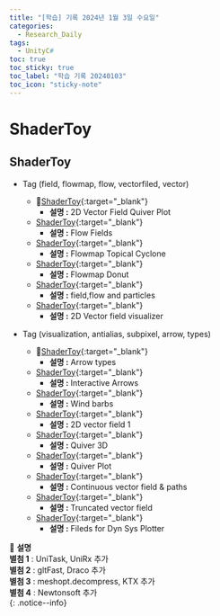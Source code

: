 ```yaml
---
title: "[학습] 기록 2024년 1월 3일 수요일"
categories:
  - Research_Daily
tags:
  - UnityC#
toc: true
toc_sticky: true
toc_label: "학습 기록 20240103"
toc_icon: "sticky-note"
---
```


# ShaderToy

## ShaderToy
* Tag (field, flowmap, flow, vectorfiled, vector)
  - 🔺[ShaderToy](https://www.shadertoy.com/view/ls2GWG){:target="_blank"}
    + **설명 :** 2D Vector Field Quiver Plot
  - [ShaderToy](https://www.shadertoy.com/view/sdfyDS){:target="_blank"}
    + **설명 :** Flow Fields
  - [ShaderToy](https://www.shadertoy.com/view/fdKcWd){:target="_blank"}
    + **설명 :** Flowmap Topical Cyclone 
  - [ShaderToy](https://www.shadertoy.com/view/NdyyWy){:target="_blank"}
    + **설명 :** Flowmap Donut
  - [ShaderToy](https://www.shadertoy.com/view/DttSRB){:target="_blank"}
    + **설명 :** field,flow and particles
  - [ShaderToy](https://www.shadertoy.com/view/4tfSRj){:target="_blank"}
    + **설명 :** 2D Vector field visualizer

* Tag (visualization, antialias, subpixel, arrow, types)
  - 🔺[ShaderToy](https://www.shadertoy.com/view/ldlSWj){:target="_blank"}
    + **설명 :** Arrow types
  - [ShaderToy](https://www.shadertoy.com/view/Nty3Wm){:target="_blank"}
    + **설명 :** Interactive Arrows 
  - [ShaderToy](https://www.shadertoy.com/view/XsKyR1){:target="_blank"}
    + **설명 :** Wind barbs 
  - [ShaderToy](https://www.shadertoy.com/view/XsjfRm){:target="_blank"}
    + **설명 :** 2D vector field 1
  - [ShaderToy](https://www.shadertoy.com/view/MsjBR3){:target="_blank"}
    + **설명 :** Quiver 3D 
  - [ShaderToy](https://www.shadertoy.com/view/dssyzf){:target="_blank"}
    + **설명 :** Quiver Plot 
  - [ShaderToy](https://www.shadertoy.com/view/cdjGRm){:target="_blank"}
    + **설명 :** Continuous vector field & paths 
  - [ShaderToy](https://www.shadertoy.com/view/ddX3WX){:target="_blank"}
    + **설명 :** Truncated vector field
  - [ShaderToy](https://www.shadertoy.com/view/ds2Gzz){:target="_blank"}
    + **설명 :** Fileds for Dyn Sys Plotter 

📌 **설명** <br>
**별첨 1** : UniTask, UniRx 추가<br>
**별첨 2** : gltFast, Draco 추가<br>
**별첨 3** : meshopt.decompress, KTX 추가<br>
**별첨 4** : Newtonsoft 추가<br>
{: .notice--info}